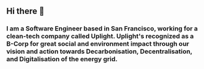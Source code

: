 ## Hi there 👋

### I am a Software Engineer based in San Francisco, working for a clean-tech company called Uplight. Uplight's recognized as a B-Corp for great social and environment impact through our vision and action towards Decarbonisation, Decentralisation, and Digitalisation of the energy grid.

<!--
>
### I love to write code. It gives me great joy to see my code solving problems.

## Interests
- Backend development
## Certifications
- CKAD 
<!--
**akshat2610/akshat2610** is a ✨ _special_ ✨ repository because its `README.md` (this file) appears on your GitHub profile.

Here are some ideas to get you started:

- 🔭 I’m currently working on ...
- 🌱 I’m currently learning ...
- 👯 I’m looking to collaborate on ...
- 🤔 I’m looking for help with ...
- 💬 Ask me about ...
- 📫 How to reach me: ...
- 😄 Pronouns: ...
- ⚡ Fun fact: ...
-->
